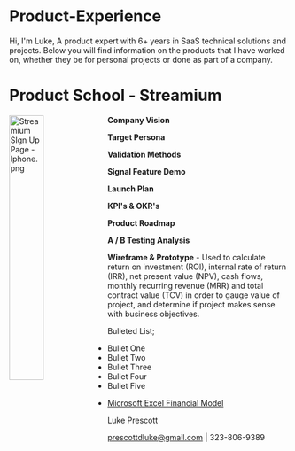 # Product-Experience

Hi, I'm Luke,
A product expert with 6+ years in SaaS technical solutions and projects. Below you will find information on the products that I have worked on, whether they be for personal projects or done as part of a company.

# Product School - Streamium

<img src="Streamium SIgn Up Page - Iphone.png"
     width="35%" height="35%"
     alt="Streamium SIgn Up Page - Iphone.png"
     style="float: left; margin-right: 1px;" />

<b>Company Vision</b>

<b>Target Persona</b>

<b>Validation Methods</b>

<b>Signal Feature Demo</b>

<b>Launch Plan</b>

<b>KPI's & OKR's</b>

<b>Product Roadmap</b>

<b>A / B Testing Analysis</b>

<b>Wireframe & Prototype</b> - Used to calculate return on investment (ROI), internal rate of return (IRR), net present value (NPV), cash flows, monthly recurring revenue (MRR) and total contract value (TCV) in order to gauge value of project, and determine if project makes sense with business objectives.

  Bulleted List;
- Bullet One
- Bullet Two
- Bullet Three
- Bullet Four
- Bullet Five

<UL><LI><a href="https://www.dropbox.com/s/0slmui1onjrkcrz/Financial%20Model%20Example.xlsx?dl=0">Microsoft Excel Financial Model</a>
</UL>
 
Luke Prescott

prescottdluke@gmail.com | 323-806-9389

